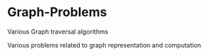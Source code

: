 # Graph-Problems

Various Graph traversal algorithms


Various problems related to graph representation and computation
